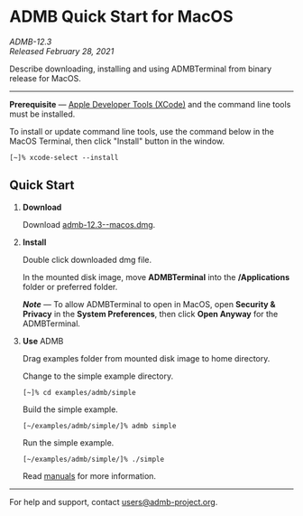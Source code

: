 # ADMB Quick Start for MacOS

*ADMB-12.3*  
*Released February 28, 2021*  

Describe downloading, installing and using ADMBTerminal from binary release for MacOS.

---

**Prerequisite** &mdash; [Apple Developer Tools (XCode)](https://developer.apple.com/xcode/) and the command line tools must be installed.

To install or update command line tools, use the command below in the MacOS Terminal, then click "Install" button in the window.

```
[~]% xcode-select --install
```

Quick Start
-----------

1. **Download**

   Download [admb-12.3--macos.dmg](https://github.com/admb-project/admb/releases/download/admb-12.3/admb-12.3--macos.dmg).

2. **Install**

   Double click downloaded dmg file.

   In the mounted disk image, move **ADMBTerminal** into the **/Applications** folder or preferred folder.

   _**Note**_ &mdash; To allow ADMBTerminal to open in MacOS, open **Security & Privacy** in the **System Preferences**, then click **Open Anyway** for the ADMBTerminal.

3. **Use** ADMB

   Drag examples folder from mounted disk image to home directory.

   Change to the simple example directory.

   ```
   [~]% cd examples/admb/simple
   ```

   Build the simple example.

   ```
   [~/examples/admb/simple/]% admb simple
   ```

   Run the simple example.

   ```
   [~/examples/admb/simple/]% ./simple
   ```

   Read [manuals](http://www.admb-project.org/docs/manuals/) for more information.

---
For help and support, contact <users@admb-project.org>.
